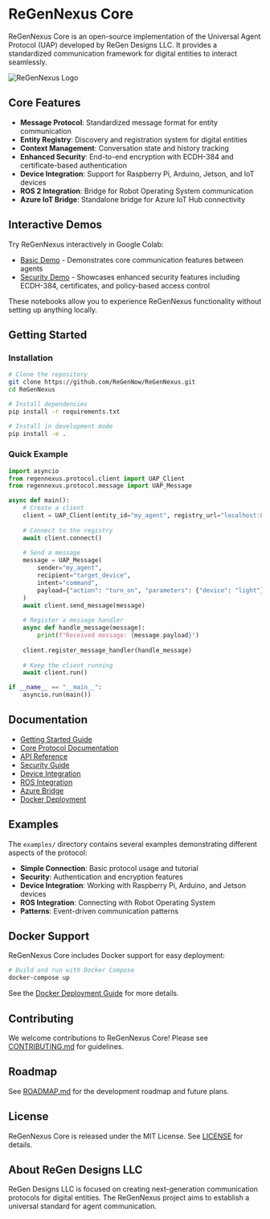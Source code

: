 # ReGenNexus Core

ReGenNexus Core is an open-source implementation of the Universal Agent Protocol (UAP) developed by ReGen Designs LLC. It provides a standardized communication framework for digital entities to interact seamlessly.

![ReGenNexus Logo](src/images/RegenNexus.png)

## Core Features

- **Message Protocol**: Standardized message format for entity communication
- **Entity Registry**: Discovery and registration system for digital entities
- **Context Management**: Conversation state and history tracking
- **Enhanced Security**: End-to-end encryption with ECDH-384 and certificate-based authentication
- **Device Integration**: Support for Raspberry Pi, Arduino, Jetson, and IoT devices
- **ROS 2 Integration**: Bridge for Robot Operating System communication
- **Azure IoT Bridge**: Standalone bridge for Azure IoT Hub connectivity

## Interactive Demos

Try ReGenNexus interactively in Google Colab:

- [Basic Demo](https://colab.research.google.com/github/ReGenNow/ReGenNexus/blob/main/examples/binder/colab_basic_demo.ipynb) - Demonstrates core communication features between agents
- [Security Demo](https://colab.research.google.com/github/ReGenNow/ReGenNexus/blob/main/examples/binder/colab_security_demo.ipynb) - Showcases enhanced security features including ECDH-384, certificates, and policy-based access control

These notebooks allow you to experience ReGenNexus functionality without setting up anything locally.

## Getting Started

### Installation

```bash
# Clone the repository
git clone https://github.com/ReGenNow/ReGenNexus.git
cd ReGenNexus

# Install dependencies
pip install -r requirements.txt

# Install in development mode
pip install -e .
```

### Quick Example

```python
import asyncio
from regennexus.protocol.client import UAP_Client
from regennexus.protocol.message import UAP_Message

async def main():
    # Create a client
    client = UAP_Client(entity_id="my_agent", registry_url="localhost:8000")
    
    # Connect to the registry
    await client.connect()
    
    # Send a message
    message = UAP_Message(
        sender="my_agent",
        recipient="target_device",
        intent="command",
        payload={"action": "turn_on", "parameters": {"device": "light"}}
    )
    await client.send_message(message)
    
    # Register a message handler
    async def handle_message(message):
        print(f"Received message: {message.payload}")
    
    client.register_message_handler(handle_message)
    
    # Keep the client running
    await client.run()

if __name__ == "__main__":
    asyncio.run(main())
```

## Documentation

- [Getting Started Guide](docs/getting_started.md)
- [Core Protocol Documentation](docs/core_protocol.md)
- [API Reference](docs/api_reference.md)
- [Security Guide](docs/security.md)
- [Device Integration](docs/device_integration.md)
- [ROS Integration](docs/ros_integration.md)
- [Azure Bridge](docs/azure_bridge.md)
- [Docker Deployment](docs/docker_deployment.md)

## Examples

The `examples/` directory contains several examples demonstrating different aspects of the protocol:

- **Simple Connection**: Basic protocol usage and tutorial
- **Security**: Authentication and encryption features
- **Device Integration**: Working with Raspberry Pi, Arduino, and Jetson devices
- **ROS Integration**: Connecting with Robot Operating System
- **Patterns**: Event-driven communication patterns

## Docker Support

ReGenNexus Core includes Docker support for easy deployment:

```bash
# Build and run with Docker Compose
docker-compose up
```

See the [Docker Deployment Guide](docs/docker_deployment.md) for more details.

## Contributing

We welcome contributions to ReGenNexus Core! Please see [CONTRIBUTING.md](CONTRIBUTING.md) for guidelines.

## Roadmap

See [ROADMAP.md](ROADMAP.md) for the development roadmap and future plans.

## License

ReGenNexus Core is released under the MIT License. See [LICENSE](LICENSE) for details.

## About ReGen Designs LLC

ReGen Designs LLC is focused on creating next-generation communication protocols for digital entities. The ReGenNexus project aims to establish a universal standard for agent communication.
